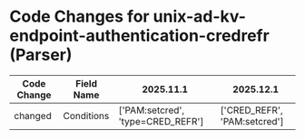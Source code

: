 # Code Changes for unix-ad-kv-endpoint-authentication-credrefr (Parser)

| Code Change | Field Name | 2025.11.1 | 2025.12.1 |
|-------------|------------|-----------|------------|
| changed | Conditions | ['PAM:setcred', 'type=CRED_REFR'] | ['CRED_REFR', 'PAM:setcred'] |